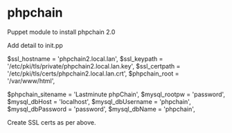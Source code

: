 # phpchain
Puppet module to install phpchain 2.0

Add detail to init.pp

  $ssl_hostname                     = 'phpchain2.local.lan',
  $ssl_keypath                      = '/etc/pki/tls/private/phpchain2.local.lan.key',
  $ssl_certpath                     = '/etc/pki/tls/certs/phpchain2.local.lan.crt',
  $phpchain_root                    = '/var/www/html',

  $phpchain_sitename                = 'Lastminute phpChain',
  $mysql_rootpw                     = 'password',
  $mysql_dbHost                     = 'localhost',
  $mysql_dbUsername                 = 'phpchain',
  $mysql_dbPassword                 = 'password',
  $mysql_dbName                     = 'phpchain',
  
Create SSL certs as per above.

